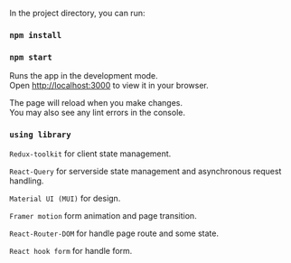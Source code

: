 In the project directory, you can run:
### `npm install`

### `npm start`

Runs the app in the development mode.\
Open [http://localhost:3000](http://localhost:3000) to view it in your browser.

The page will reload when you make changes.\
You may also see any lint errors in the console.

### `using library`

`Redux-toolkit` for client state management.

`React-Query` for serverside state management and asynchronous request handling.

`Material UI (MUI)` for design.

`Framer motion` form animation and page transition.

`React-Router-DOM` for handle page route and some state.

`React hook form` for handle form.
